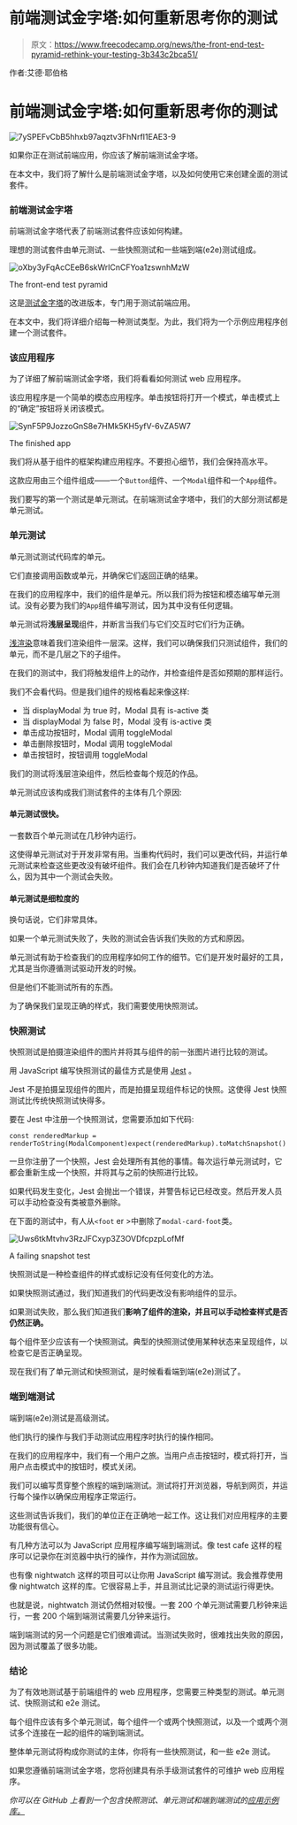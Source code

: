 # 前端测试金字塔:如何重新思考你的测试

> 原文：<https://www.freecodecamp.org/news/the-front-end-test-pyramid-rethink-your-testing-3b343c2bca51/>

作者:艾德·耶伯格

# 前端测试金字塔:如何重新思考你的测试

![7ySPEFvCbB5hhxb97aqztv3FhNrfI1EAE3-9](img/e43a5b5fd9d07bb6472f78caaaf3caaa.png)

如果你正在测试前端应用，你应该了解前端测试金字塔。

在本文中，我们将了解什么是前端测试金字塔，以及如何使用它来创建全面的测试套件。

### 前端测试金字塔

前端测试金字塔代表了前端测试套件应该如何构建。

理想的测试套件由单元测试、一些快照测试和一些端到端(e2e)测试组成。

![oXby3yFqAcCEeB6skWrlCnCFYoa1zswnhMzW](img/5dfb70e51491206e208439ae2dc96304.png)

The front-end test pyramid

这是[测试金字塔](https://martinfowler.com/bliki/TestPyramid.html)的改进版本，专门用于测试前端应用。

在本文中，我们将详细介绍每一种测试类型。为此，我们将为一个示例应用程序创建一个测试套件。

### 该应用程序

为了详细了解前端测试金字塔，我们将看看如何测试 web 应用程序。

该应用程序是一个简单的模态应用程序。单击按钮将打开一个模式，单击模式上的“确定”按钮将关闭该模式。

![SynF5P9JozzoGnS8e7HMk5KH5yfV-6vZA5W7](img/ed4499b37046aa069dbabab7227a564f.png)

The finished app

我们将从基于组件的框架构建应用程序。不要担心细节，我们会保持高水平。

这款应用由三个组件组成——一个`Button`组件、一个`Modal`组件和一个`App`组件。

我们要写的第一个测试是单元测试。在前端测试金字塔中，我们的大部分测试都是单元测试。

### 单元测试

单元测试测试代码库的单元。

它们直接调用函数或单元，并确保它们返回正确的结果。

在我们的应用程序中，我们的组件是单元。所以我们将为按钮和模态编写单元测试。没有必要为我们的`App`组件编写测试，因为其中没有任何逻辑。

单元测试将**浅层呈现**组件，并断言当我们与它们交互时它们行为正确。

[浅渲染](https://reactjs.org/docs/shallow-renderer.html)意味着我们渲染组件一层深。这样，我们可以确保我们只测试组件，我们的单元，而不是几层之下的子组件。

在我们的测试中，我们将触发组件上的动作，并检查组件是否如预期的那样运行。

我们不会看代码。但是我们组件的规格看起来像这样:

*   当 displayModal 为 true 时，Modal 具有 is-active 类
*   当 displayModal 为 false 时，Modal 没有 is-active 类
*   单击成功按钮时，Modal 调用 toggleModal
*   单击删除按钮时，Modal 调用 toggleModal
*   单击按钮时，按钮调用 toggleModal

我们的测试将浅层渲染组件，然后检查每个规范的作品。

单元测试应该构成我们测试套件的主体有几个原因:

#### 单元测试很快。

一套数百个单元测试在几秒钟内运行。

这使得单元测试对于开发非常有用。当重构代码时，我们可以更改代码，并运行单元测试来检查这些更改没有破坏组件。我们会在几秒钟内知道我们是否破坏了什么，因为其中一个测试会失败。

#### 单元测试是细粒度的

换句话说，它们非常具体。

如果一个单元测试失败了，失败的测试会告诉我们失败的方式和原因。

单元测试有助于检查我们的应用程序如何工作的细节。它们是开发时最好的工具，尤其是当你遵循测试驱动开发的时候。

但是他们不能测试所有的东西。

为了确保我们呈现正确的样式，我们需要使用快照测试。

### 快照测试

快照测试是拍摄渲染组件的图片并将其与组件的前一张图片进行比较的测试。

用 JavaScript 编写快照测试的最佳方式是使用 [Jest](https://facebook.github.io/jest/) 。

Jest 不是拍摄呈现组件的图片，而是拍摄呈现组件标记的快照。这使得 Jest 快照测试比传统快照测试快得多。

要在 Jest 中注册一个快照测试，您需要添加如下代码:

```
const renderedMarkup = renderToString(ModalComponent)expect(renderedMarkup).toMatchSnapshot()
```

一旦你注册了一个快照，Jest 会处理所有其他的事情。每次运行单元测试时，它都会重新生成一个快照，并将其与之前的快照进行比较。

如果代码发生变化，Jest 会抛出一个错误，并警告标记已经改变。然后开发人员可以手动检查没有类被意外删除。

在下面的测试中，有人从`<foot` er >中删除了`modal-card-foot`类。

![Uws6tkMtvhv3RzJFCxyp3Z3OVDfcpzpLofMf](img/9f1a9070dda29214e4abc08f9fed0880.png)

A failing snapshot test

快照测试是一种检查组件的样式或标记没有任何变化的方法。

如果快照测试通过，我们知道我们的代码更改没有影响组件的显示。

如果测试失败，那么我们知道我们**影响了组件的渲染，并且可以手动检查样式是否仍然正确。**

每个组件至少应该有一个快照测试。典型的快照测试使用某种状态来呈现组件，以检查它是否正确呈现。

现在我们有了单元测试和快照测试，是时候看看端到端(e2e)测试了。

### 端到端测试

端到端(e2e)测试是高级测试。

他们执行的操作与我们手动测试应用程序时执行的操作相同。

在我们的应用程序中，我们有一个用户之旅。当用户点击按钮时，模式将打开，当用户点击模式中的按钮时，模式关闭。

我们可以编写贯穿整个旅程的端到端测试。测试将打开浏览器，导航到网页，并运行每个操作以确保应用程序正常运行。

这些测试告诉我们，我们的单位正在正确地一起工作。这让我们对应用程序的主要功能很有信心。

有几种方法可以为 JavaScript 应用程序编写端到端测试。像 test cafe 这样的程序可以记录你在浏览器中执行的操作，并作为测试回放。

也有像 nightwatch 这样的项目可以让你用 JavaScript 编写测试。我会推荐使用像 nightwatch 这样的库。它很容易上手，并且测试比记录的测试运行得更快。

也就是说，nightwatch 测试仍然相对较慢。一套 200 个单元测试需要几秒钟来运行，一套 200 个端到端测试需要几分钟来运行。

端到端测试的另一个问题是它们很难调试。当测试失败时，很难找出失败的原因，因为测试覆盖了很多功能。

### 结论

为了有效地测试基于前端组件的 web 应用程序，您需要三种类型的测试。单元测试、快照测试和 e2e 测试。

每个组件应该有多个单元测试，每个组件一个或两个快照测试，以及一个或两个测试多个连接在一起的组件的端到端测试。

整体单元测试将构成你测试的主体，你将有一些快照测试，和一些 e2e 测试。

如果您遵循前端测试金字塔，您将创建具有杀手级测试套件的可维护 web 应用程序。

*你可以在 GitHub 上看到一个包含快照测试、单元测试和端到端测试的[应用示例库。](https://github.com/eddyerburgh/example-front-end-test-pyramid-app)*